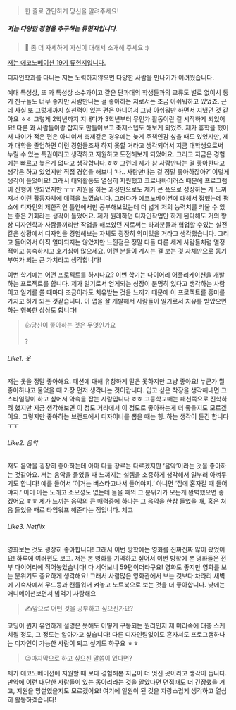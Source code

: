 >  한 줄로 간단하게 당신을 알려주세요!

##### 저는 다양한 경험을 추구하는 류현지입니다.



> 🙌 좀 더 자세하게 자신이 대해서 소개해 주세요 :)

<u>저는 에코노베이션 19기 류현지입니다.</u>

 디자인학과를 다니는 저는 노력하지않으면 다양한 사람을 만나기가 어려웠습니다.​

 예대 특성상, 또 과 특성상 소수과이고 같은 단과대의 학생들과의 교류도 별로 없어서 동기 친구들도 너무 좋지만 사람만나는 걸 좋아하는 저로서는 조금 아쉬워하고 있었죠. 근데 사실 또 그렇게까지 실천력이 있는 편은 아니여서 그냥 아쉬워만 하면서 지넀던 것 같아요 ㅎㅎ 그렇게 2학년까지 지내다가 3학년부터 무언가 활동이란 걸 시작하게 되었어요! 다른 과 사람들이랑 잡지도 만들어보고 축제스텝도 해보게 되었죠. 제가 휴학을 했어서 나이가 적은 편은 아니여서 축제같은 경우에는 늦게 주책인감 싶을 때도 있었지만, 제가 대학을 졸업하면 이런 경험들조차 하지 못할 거라고 생각되어서 지금 대학생으로써 누릴 수 있는 특권이라고 생각하고 지원하고 도전해보게 되었어요. 그리고 지금은 경험에는 빠르고 늦은게 없다고 생각합니다.ㅎㅎ 그런데 제가 참 사람만나는 걸 좋아한다고 생각은 하고 있었지만 직접 경험을 해보니 ‘나.. 사람만나는 걸 정말 좋아하잖아?’ 이렇게 생각이 들었어요! 그래서 대외활동도 열심히 지원했고 코로나바이러스 때문에 프로그램이 진행이 안되었지만 ㅜㅜ 지원을 하는 과정만으로도 제가 큰 폭으로 성장하는 게 느껴져서 이런 활동자체에 매력을 느꼈습니다. 그러다가 에코노베이션에 대해서 접했는데 평소에 디자인의 제한적인 틀안에서만 공부해보았는데 더 넓게 저의 능력치를 키울 수 있는 좋은 기회라는 생각이 들었어요. 제가 원래하던 디자인작업만 하게 된다해도 거의 항상 디자인학과 사람들끼리만 작업을 해보았던 저로써는 타과분들과 협업할 수있는 실전같은 상황에서 디자인을 경험해보는 자체도 굉장히 의미있을 거라고 생각했습니다. 그리고 들어와서 아직 얼마되지는 않았지만 느낀점은 정말 다들 다른 세계 사람들처럼 열정적이고 능숙하시고 호기심이 많으세요. 이런 분들이 계시는 걸 보는 것 자체만으로 동기부여가 되는 큰 가치라고 생각합니다!

이번 학기에는 어떤 프로젝트를 하시나요?
이번 학기는 다이어리 어플리케이션을 개발하는 프로젝트를 합니다. 제가 일기로서 얻게되는 성장이 분명히 있다고 생각하는 사람이고 일기를 쓸 때마다 조금이라도 치유받는 것을 느끼기 떄문에 이 프로젝트를 흥미를 가지고 하게 되는 것같습니다.
이 앱을 잘 개발해서 사람들이 일기로서 치유를 받았으면 하는 행복한 상상도 합니다!

> :+1:당신이 좋아하는 것은 무엇인가요
>
>?

 ###### Like1. 옷



저는 옷을 정말 좋아해요. 패션에 대해 유창하게 말은 못하지만 그냥 좋아요! 누군가 뭘 좋아하냐고 물었을 때 가장 먼저 생각나는 것이랍니다.
입고 싶은 착장을 생각해내면 그 스타일링이 하고 싶어서 약속을 잡는 사람입니다 ㅎㅎ
고등학교때는 패션쪽으로 진학하려 했지만 지금 생각해보면 이 정도 거리에서 이 정도로 좋아하는게 더 좋을지도 모르겠어요.
그렇지만 좋아하는 브랜드에서 디자이너를 뽑을 때는 힝..하는 생각이 들긴 합니다 ㅜㅜ

###### Like2. 음악

저도 음악을 굉장히 좋아하는데 아마 다들 장르는 다르겠지만 ‘음악’이라는 것을 좋아하는 것같아요. 저는 음악을 들었을 때 느껴지는 설렘을 소중하게 생각해서 일부러 아껴두기도 합니다!
예를 들어서 ‘이거는 버스타고나서 들어야지.’ 아니면 ‘집에 혼자갈 때 들어야지.’ 이미 아는 노래고 소모성도 없는데 들을 때의 그 분위기가 모든게 완벽했으면 좋겠어요 ㅎㅎ
제가 느끼는 음악의 큰 매력중에 하나는 그 음악을 한참 들었을 때, 혹은 처음 들었을 때로 타임워프 해준다는 점입니다. 체고

###### Like3. Netflix

영화보는 것도 굉장히 좋아합니다! 그래서 이번 방학에는 영화를 진짜진짜 많이 봤었어요! 하루에 여러편도 보고. 저는 본 영화를 기억하고 싶어서 이번 방학에 본 영화들은 전부 다이어리에 적어놓았습니다! 다 세어보니 59편이더라구요!
영화도 좋지만 영화를 보는 분위기도 중요하게 생각해요! 그래서 사람많은 영화관에서 보는 것보다 차라리 새벽에 기숙사에서 무드등과 캔들워머 켜놓고 노트북으로 보는 것을 더 좋아합니다. 낮에는 애니메이션보면서 밥먹기 사랑해요

> ✍앞으로 어떤 것을 공부하고 싶으신가요?

코딩이 뭔지 유연하게 설명은 못해도 어떻게 구동되는 원리인지 제 머리속에 대충 스케치될 정도, 그 정도는 알아가고 싶습니다! 
다른 디자인팀없이도 혼자서도 프로그램하나는 디자인이 가능한 사람이 되고 싶기도 하구요 ㅎㅎ

> 😉마지막으로 하고 싶으신 말씀이 있다면?

제가 에코노베이션에 지원할 때 보다 경험해본 지금이 더 멋진 곳이라고 생각이 듭니다. 만약에 이런 대단한 사람들이 있는 동아리라는 것을 알았다면 면접때도 더 긴장했을 거고, 지원을 망설였을지도 모르겠어요!
여기에 일원이 된 것을 자랑스럽게 생각하고 열심히 활동하겠습니다!